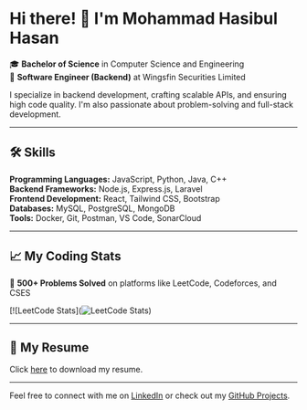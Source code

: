 # Hi there! 👋 I'm Mohammad Hasibul Hasan

🎓 **Bachelor of Science** in Computer Science and Engineering  
💼 **Software Engineer (Backend)** at Wingsfin Securities Limited  

I specialize in backend development, crafting scalable APIs, and ensuring high code quality. I'm also passionate about problem-solving and full-stack development.  

---

## 🛠️ Skills

**Programming Languages:** JavaScript, Python, Java, C++  
**Backend Frameworks:** Node.js, Express.js, Laravel  
**Frontend Development:** React, Tailwind CSS, Bootstrap  
**Databases:** MySQL, PostgreSQL, MongoDB  
**Tools:** Docker, Git, Postman, VS Code, SonarCloud  

---

## 📈 My Coding Stats

🌟 **500+ Problems Solved** on platforms like LeetCode, Codeforces, and CSES  

[![LeetCode Stats](![LeetCode Stats](https://leetcard.jacoblin.cool/IamMuhammadHasib?theme=dark&font=Lato&ext=heatmap))

---

## 📄 My Resume

Click [here](https://your-resume-link-here.com) to download my resume.

---

Feel free to connect with me on [LinkedIn](https://linkedin.com/in/your-profile) or check out my [GitHub Projects](https://github.com/your-username).
